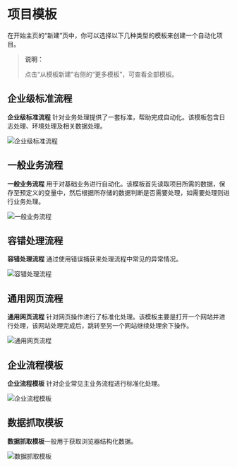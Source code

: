 # 项目模板

在开始主页的“新建”页中，你可以选择以下几种类型的模板来创建一个自动化项目。

> **说明：**
>
> 点击“从模板新建”右侧的“更多模板”，可查看全部模板。

## 企业级标准流程

**企业级标准流程** 针对业务处理提供了一套标准，帮助完成自动化。该模板包含日志处理、环境处理及相关数据处理。

![企业级标准流程](https://docimages.blob.core.chinacloudapi.cn/images/Studio/automationProject/projectTemplates/%E4%BC%81%E4%B8%9A%E7%BA%A7%E6%A0%87%E5%87%86%E6%B5%81%E7%A8%8B.jpg)

## 一般业务流程

**一般业务流程** 用于对基础业务进行自动化。该模板首先读取项目所需的数据，保存至预定义的变量中，然后根据所存储的数据判断是否需要处理，如需要处理则进行业务处理。

![一般业务流程](https://docimages.blob.core.chinacloudapi.cn/images/Studio/automationProject/projectTemplates/%E4%B8%80%E8%88%AC%E4%B8%9A%E5%8A%A1%E6%B5%81%E7%A8%8B.jpg)

## 容错处理流程

**容错处理流程** 通过使用错误捕获来处理流程中常见的异常情况。

![容错处理流程](https://docimages.blob.core.chinacloudapi.cn/images/Studio/automationProject/projectTemplates/%E5%AE%B9%E9%94%99%E5%A4%84%E7%90%86%E6%B5%81%E7%A8%8B.jpg)

## 通用网页流程

**通用网页流程** 针对网页操作进行了标准化处理。该模板主要是打开一个网站并进行处理，该网站处理完成后，跳转至另一个网站继续处理余下操作。

![通用网页流程](https://docimages.blob.core.chinacloudapi.cn/images/Studio/automationProject/projectTemplates/%E9%80%9A%E7%94%A8%E7%BD%91%E9%A1%B5%E6%B5%81%E7%A8%8B.jpg)

## 企业流程模板

**企业流程模板** 针对企业常见主业务流程进行标准化处理。

![企业流程模板](https://docimages.blob.core.chinacloudapi.cn/images/Studio/automationProject/projectTemplates/enterpriseflow20201118.jpg)

## 数据抓取模板

**数据抓取模板**一般用于获取浏览器结构化数据。

![数据抓取模板](https://docimages.blob.core.chinacloudapi.cn/images/Studio/getdata20210325.jpg)